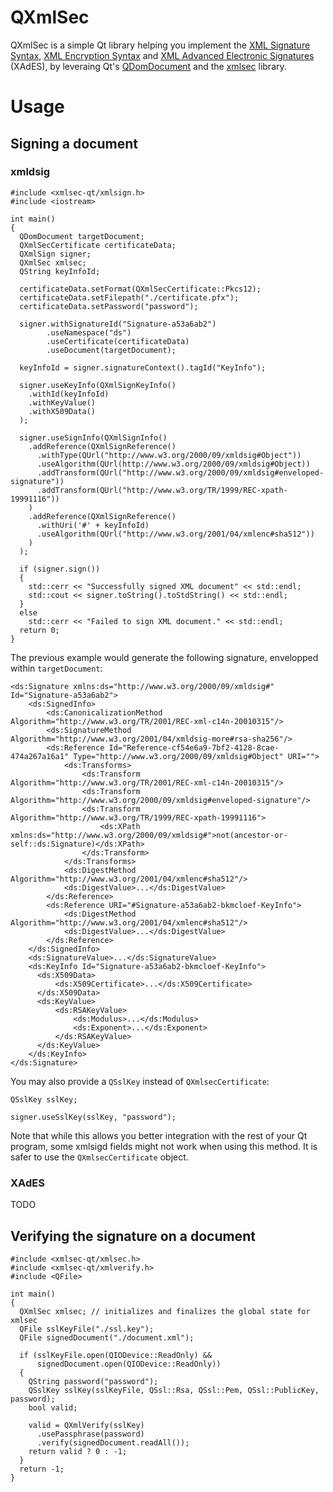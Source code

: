 # QXmlSec

QXmlSec is a simple Qt library helping you implement the
[XML Signature Syntax](https://www.w3.org/TR/xmldsig-core/),
[XML Encryption Syntax](https://www.w3.org/TR/xmlenc-core/)
and [XML Advanced Electronic Signatures](https://www.w3.org/TR/XAdES/) (XAdES),
by leveraing Qt's [QDomDocument](https://doc.qt.io/qt-6/qdomdocument.html) and the
[xmlsec](https://www.aleksey.com/xmlsec/) library.

# Usage

## Signing a document

### xmldsig

```
#include <xmlsec-qt/xmlsign.h>
#include <iostream>

int main()
{
  QDomDocument targetDocument;
  QXmlSecCertificate certificateData;
  QXmlSign signer;
  QXmlSec xmlsec;
  QString keyInfoId;

  certificateData.setFormat(QXmlSecCertificate::Pkcs12);
  certificateData.setFilepath("./certificate.pfx");
  certificateData.setPassword("password");

  signer.withSignatureId("Signature-a53a6ab2")
        .useNamespace("ds")
        .useCertificate(certificateData)
        .useDocument(targetDocument);

  keyInfoId = signer.signatureContext().tagId("KeyInfo");

  signer.useKeyInfo(QXmlSignKeyInfo()
    .withId(keyInfoId)
    .withKeyValue()
    .withX509Data()
  );

  signer.useSignInfo(QXmlSignInfo()
    .addReference(QXmlSignReference()
      .withType(QUrl("http://www.w3.org/2000/09/xmldsig#Object"))
      .useAlgorithm(QUrl(http://www.w3.org/2000/09/xmldsig#Object))
      .addTransform(QUrl("http://www.w3.org/2000/09/xmldsig#enveloped-signature"))
      .addTransform(QUrl("http://www.w3.org/TR/1999/REC-xpath-19991116"))
    )
    .addReference(QXmlSignReference()
      .withUri('#' + keyInfoId)
      .useAlgorithm(QUrl("http://www.w3.org/2001/04/xmlenc#sha512"))
    )
  );

  if (signer.sign())
  {
    std::cerr << "Successfully signed XML document" << std::endl;
    std::cout << signer.toString().toStdString() << std::endl;
  }
  else
    std::cerr << "Failed to sign XML document." << std::endl;
  return 0;
}
```

The previous example would generate the following signature, envelopped within `targetDocument`:

```
<ds:Signature xmlns:ds="http://www.w3.org/2000/09/xmldsig#" Id="Signature-a53a6ab2">
    <ds:SignedInfo>
        <ds:CanonicalizationMethod Algorithm="http://www.w3.org/TR/2001/REC-xml-c14n-20010315"/>
        <ds:SignatureMethod Algorithm="http://www.w3.org/2001/04/xmldsig-more#rsa-sha256"/>
        <ds:Reference Id="Reference-cf54e6a9-7bf2-4128-8cae-474a267a16a1" Type="http://www.w3.org/2000/09/xmldsig#Object" URI="">
            <ds:Transforms>
                <ds:Transform Algorithm="http://www.w3.org/TR/2001/REC-xml-c14n-20010315"/>
                <ds:Transform Algorithm="http://www.w3.org/2000/09/xmldsig#enveloped-signature"/>
                <ds:Transform Algorithm="http://www.w3.org/TR/1999/REC-xpath-19991116">
                    <ds:XPath xmlns:ds="http://www.w3.org/2000/09/xmldsig#">not(ancestor-or-self::ds:Signature)</ds:XPath>
                </ds:Transform>
            </ds:Transforms>
            <ds:DigestMethod Algorithm="http://www.w3.org/2001/04/xmlenc#sha512"/>
            <ds:DigestValue>...</ds:DigestValue>
        </ds:Reference>
        <ds:Reference URI="#Signature-a53a6ab2-bkmcloef-KeyInfo">
            <ds:DigestMethod Algorithm="http://www.w3.org/2001/04/xmlenc#sha512"/>
            <ds:DigestValue>...</ds:DigestValue>
        </ds:Reference>
    </ds:SignedInfo>
    <ds:SignatureValue>...</ds:SignatureValue>
    <ds:KeyInfo Id="Signature-a53a6ab2-bkmcloef-KeyInfo">
      <ds:X509Data>
          <ds:X509Certificate>...</ds:X509Certificate>
      </ds:X509Data>
      <ds:KeyValue>
          <ds:RSAKeyValue>
              <ds:Modulus>...</ds:Modulus>
              <ds:Exponent>...</ds:Exponent>
          </ds:RSAKeyValue>
      </ds:KeyValue>
    </ds:KeyInfo>
</ds:Signature>
```

You may also provide a `QSslKey` instead of `QXmlsecCertificate`:

```
QSslKey sslKey;

signer.useSslKey(sslKey, "password");
```

Note that while this allows you better integration with the rest of your Qt program,
some xmlsigd fields might not work when using this method. It is safer to use
the `QXmlsecCertificate` object.

### XAdES

TODO


## Verifying the signature on a document

```
#include <xmlsec-qt/xmlsec.h>
#include <xmlsec-qt/xmlverify.h>
#include <QFile>

int main()
{
  QXmlSec xmlsec; // initializes and finalizes the global state for xmlsec
  QFile sslKeyFile("./ssl.key");
  QFile signedDocument("./document.xml");

  if (sslKeyFile.open(QIODevice::ReadOnly) &&
      signedDocument.open(QIODevice::ReadOnly))
  {
    QString password("password");
    QSslKey sslKey(sslKeyFile, QSsl::Rsa, QSsl::Pem, QSsl::PublicKey, password);
    bool valid;

    valid = QXmlVerify(sslKey)
      .usePassphrase(password)
      .verify(signedDocument.readAll());
    return valid ? 0 : -1;
  }
  return -1;
}
```
